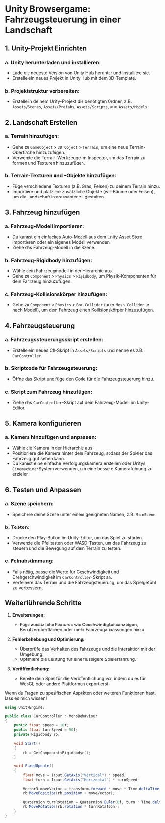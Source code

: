 # Unity Browsergame: Fahrzeugsteuerung in einer Landschaft

## 1. Unity-Projekt Einrichten

### a. Unity herunterladen und installieren:
- Lade die neueste Version von Unity Hub herunter und installiere sie.
- Erstelle ein neues Projekt in Unity Hub mit dem 3D-Template.

### b. Projektstruktur vorbereiten:
- Erstelle in deinem Unity-Projekt die benötigten Ordner, z.B. `Assets/Scenes`, `Assets/Prefabs`, `Assets/Scripts`, und `Assets/Models`.

## 2. Landschaft Erstellen

### a. Terrain hinzufügen:
- Gehe zu `GameObject` > `3D Object` > `Terrain`, um eine neue Terrain-Oberfläche hinzuzufügen.
- Verwende die Terrain-Werkzeuge im Inspector, um das Terrain zu formen und Texturen hinzuzufügen.

### b. Terrain-Texturen und -Objekte hinzufügen:
- Füge verschiedene Texturen (z.B. Gras, Felsen) zu deinem Terrain hinzu.
- Importiere und platziere zusätzliche Objekte (wie Bäume oder Felsen), um die Landschaft interessanter zu gestalten.

## 3. Fahrzeug hinzufügen

### a. Fahrzeug-Modell importieren:
- Du kannst ein einfaches Auto-Modell aus dem Unity Asset Store importieren oder ein eigenes Modell verwenden.
- Ziehe das Fahrzeug-Modell in die Szene.

### b. Fahrzeug-Rigidbody hinzufügen:
- Wähle dein Fahrzeugmodell in der Hierarchie aus.
- Gehe zu `Component` > `Physics` > `Rigidbody`, um Physik-Komponenten für dein Fahrzeug hinzuzufügen.

### c. Fahrzeug-Kollisionskörper hinzufügen:
- Gehe zu `Component` > `Physics` > `Box Collider` (oder `Mesh Collider` je nach Modell), um dem Fahrzeug einen Kollisionskörper hinzuzufügen.

## 4. Fahrzeugsteuerung

### a. Fahrzeugssteuerungsskript erstellen:
- Erstelle ein neues C#-Skript in `Assets/Scripts` und nenne es z.B. `CarController`.

### b. Skriptcode für Fahrzeugsteuerung:
- Öffne das Skript und füge den Code für die Fahrzeugsteuerung hinzu.

### c. Skript zum Fahrzeug hinzufügen:
- Ziehe das `CarController`-Skript auf dein Fahrzeug-Modell im Unity-Editor.

## 5. Kamera konfigurieren

### a. Kamera hinzufügen und anpassen:
- Wähle die Kamera in der Hierarchie aus.
- Positioniere die Kamera hinter dem Fahrzeug, sodass der Spieler das Fahrzeug gut sehen kann.
- Du kannst eine einfache Verfolgungskamera erstellen oder Unitys `Cinemachine`-System verwenden, um eine bessere Kameraführung zu erzielen.

## 6. Testen und Anpassen

### a. Szene speichern:
- Speichere deine Szene unter einem geeigneten Namen, z.B. `MainScene`.

### b. Testen:
- Drücke den Play-Button im Unity-Editor, um das Spiel zu starten.
- Verwende die Pfeiltasten oder WASD-Tasten, um das Fahrzeug zu steuern und die Bewegung auf dem Terrain zu testen.

### c. Feinabstimmung:
- Falls nötig, passe die Werte für Geschwindigkeit und Drehgeschwindigkeit im `CarController`-Skript an.
- Verfeinere das Terrain und die Fahrzeugsteuerung, um das Spielgefühl zu verbessern.

## Weiterführende Schritte

1. **Erweiterungen:**
   - Füge zusätzliche Features wie Geschwindigkeitsanzeigen, Benutzeroberflächen oder mehr Fahrzeuganpassungen hinzu.

2. **Fehlerbehebung und Optimierung:**
   - Überprüfe das Verhalten des Fahrzeugs und die Interaktion mit der Umgebung.
   - Optimiere die Leistung für eine flüssigere Spielerfahrung.

3. **Veröffentlichung:**
   - Bereite dein Spiel für die Veröffentlichung vor, indem du es für WebGL oder andere Plattformen exportierst.

Wenn du Fragen zu spezifischen Aspekten oder weiteren Funktionen hast, lass es mich wissen!

```csharp
using UnityEngine;

public class CarController : MonoBehaviour
{
    public float speed = 10f;
    public float turnSpeed = 50f;
    private Rigidbody rb;

    void Start()
    {
        rb = GetComponent<Rigidbody>();
    }

    void FixedUpdate()
    {
        float move = Input.GetAxis("Vertical") * speed;
        float turn = Input.GetAxis("Horizontal") * turnSpeed;

        Vector3 moveVector = transform.forward * move * Time.deltaTime;
        rb.MovePosition(rb.position + moveVector);

        Quaternion turnRotation = Quaternion.Euler(0f, turn * Time.deltaTime, 0f);
        rb.MoveRotation(rb.rotation * turnRotation);
    }
}
